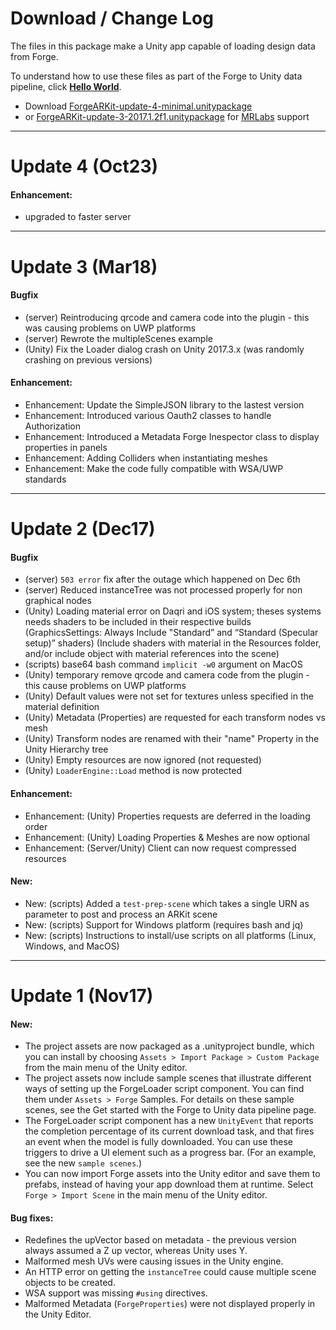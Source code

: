 # Download / Change Log

The files in this package make a Unity app capable of loading design data from Forge.

To understand how to use these files as part of the Forge to Unity data pipeline, click [**Hello World**](helloworld.md).

* Download [ForgeARKit-update-4-minimal.unitypackage](http://forgetoolkit.com/unity/ForgeARKit-update-4-minimal.unitypackage)
* or [ForgeARKit-update-3-2017.1.2f1.unitypackage](http://forgetoolkit.com/unity/ForgeARKit-update-3-2017.1.2f1.unitypackage) for
  [MRLabs](https://github.com/Microsoft/MRDesignLabs_Unity) support

---
# Update 4 (Oct23)

#### Enhancement:
- upgraded to faster server


---
# Update 3 (Mar18)

#### Bugfix
- (server) Reintroducing qrcode and camera code into the plugin - this was causing problems on UWP platforms
- (server) Rewrote the multipleScenes example
- (Unity) Fix the Loader dialog crash on Unity 2017.3.x (was randomly crashing on previous versions)

#### Enhancement:
- Enhancement: Update the SimpleJSON library to the lastest version
- Enhancement: Introduced various Oauth2 classes to handle Authorization
- Enhancement: Introduced a Metadata Forge Inespector class to display properties in panels
- Enhancement: Adding Colliders when instantiating meshes
- Enhancement: Make the code fully compatible with WSA/UWP standards

---
# Update 2 (Dec17)

#### Bugfix
- (server) `503 error` fix after the outage which happened on Dec 6th
- (server) Reduced instanceTree was not processed properly for non graphical nodes
- (Unity) Loading material error on Daqri and iOS system; theses systems needs shaders to be included in their respective builds
(GraphicsSettings: Always Include "Standard” and “Standard (Specular setup)” shaders)
(Include shaders with material in the Resources folder, and/or include object with material references into the scene)
- (scripts) base64 bash command `implicit -w0` argument on MacOS
- (Unity) temporary remove qrcode and camera code from the plugin - this cause problems on UWP platforms
- (Unity) Default values were not set for textures unless specified in the material definition
- (Unity) Metadata (Properties) are requested for each transform nodes vs mesh
- (Unity) Transform nodes are renamed with their "name" Property in the Unity Hierarchy tree
- (Unity) Empty resources are now ignored (not requested)
- (Unity) `LoaderEngine::Load` method is now protected

#### Enhancement:
- Enhancement: (Unity) Properties requests are deferred in the loading order
- Enhancement: (Unity) Loading Properties & Meshes are now optional
- Enhancement: (Server/Unity) Client can now request compressed resources

#### New:
- New: (scripts) Added a `test-prep-scene` which takes a single URN as parameter to post and process an ARKit scene
- New: (scripts) Support for Windows platform (requires bash and jq)
- New: (scripts) Instructions to install/use scripts on all platforms (Linux, Windows, and MacOS)

---
# Update 1 (Nov17)

#### New:
- The project assets are now packaged as a .unityproject bundle, which you can install by choosing `Assets > Import Package > Custom Package` from the main menu of the Unity editor.
- The project assets now include sample scenes that illustrate different ways of setting up the ForgeLoader script component. You can find them under `Assets > Forge` Samples.
For details on these sample scenes, see the Get started with the Forge to Unity data pipeline page.
- The ForgeLoader script component has a new `UnityEvent` that reports the completion percentage of its current download task, and that fires an event when the model is fully downloaded. You can use these triggers to drive a UI element such as a progress bar. (For an example, see the new `sample scenes`.)
- You can now import Forge assets into the Unity editor and save them to prefabs, instead of having your app download them at runtime. Select `Forge > Import Scene` in the main menu of the Unity editor.

#### Bug fixes:
- Redefines the upVector based on metadata - the previous version always assumed a Z up vector, whereas Unity uses Y.
- Malformed mesh UVs were causing issues in the Unity engine.
- An HTTP error on getting the `instanceTree` could cause multiple scene objects to be created.
- WSA support was missing `#using` directives.
- Malformed Metadata (`ForgeProperties`) were not displayed properly in the Unity Editor.



